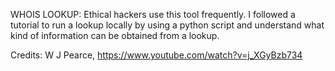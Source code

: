 WHOIS LOOKUP: Ethical hackers use this tool frequently. I followed a tutorial to run a lookup locally by using a python script and understand what kind of information can be obtained from a lookup.

Credits: W J Pearce, https://www.youtube.com/watch?v=j_XGyBzb734